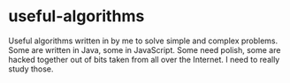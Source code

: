 # useful-algorithms
Useful algorithms written in by me to solve simple and complex problems. Some are written in Java, some in JavaScript.
Some need polish, some are hacked together out of bits taken from all over the Internet. I need to really study those.
